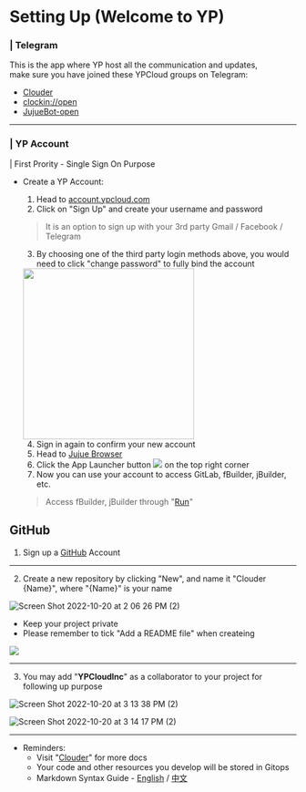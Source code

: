 # Setting Up (Welcome to YP)

### | Telegram
This is the app where YP host all the communication and updates,
<br>make sure you have joined these YPCloud groups on Telegram:
* [Clouder](https://t.me/clouder_open)
* [clockin://open](https://t.me/clockin_open)
* [JujueBot-open](https://t.me/jujuebot_open)

---
### | YP Account 
| First Prority - Single Sign On Purpose
* Create a YP Account:
    1. Head to [account.ypcloud.com](https://account.ypcloud.com/#/login)
    2. Click on "Sign Up" and create your username and password
     > It is an option to sign up with your 3rd party Gmail / Facebook / Telegram
    3. By choosing one of the third party login methods above, you would need to  click "change password" to fully bind the account
    <img src="https://i.imgur.com/TAbqWvv.png" width=300 height=300>
    
    4. Sign in again to confirm your new account
    5. Head to [Jujue Browser](https://jujue.app/browser)
    6. Click the App Launcher button ![](https://i.imgur.com/3eNN7Er.png) on the top right corner
    7. Now you can use your account to access GitLab, fBuilder, jBuilder, etc.
    > Access fBuilder, jBuilder through "[Run](https://run.ypcloud.com)"

## GitHub
1. Sign up a [GitHub](https://github.com/) Account

---
2. Create a new repository by clicking "New", and name it "Clouder {Name}", where "{Name}" is your name

![Screen Shot 2022-10-20 at 2 06 26 PM (2)](https://user-images.githubusercontent.com/116076967/196869079-d4530192-f94f-4b21-b71a-b1f82c982778.png)

* Keep your project private
* Please remember to tick "Add a README file" when createing 

![](https://user-images.githubusercontent.com/116076967/196868753-31a13eaf-49cb-4b70-a2b8-092bb94c9e74.png)

---
3. You may add "**YPCloudInc**" as a collaborator to your project for following up purpose

![Screen Shot 2022-10-20 at 3 13 38 PM (2)](https://user-images.githubusercontent.com/116076967/196884671-8328ab06-322f-40ef-b1d6-2317a3ff07b2.png)

![Screen Shot 2022-10-20 at 3 14 17 PM (2)](https://user-images.githubusercontent.com/116076967/196884687-a15339c4-28f0-4d88-9761-075980f502be.png)

---
* Reminders: 
    * Visit "[Clouder](https://github.com/YPCloudInc/Clouder/)" for more docs
    * Your code and other resources you develop will be stored in Gitops
    * Markdown Syntax Guide - [English](https://www.markdownguide.org/basic-syntax/) / [中文](https://markdown.tw/) 
